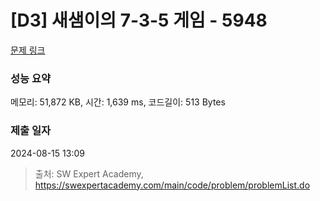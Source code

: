 # [D3] 새샘이의 7-3-5 게임 - 5948 

[문제 링크](https://swexpertacademy.com/main/code/problem/problemDetail.do?contestProbId=AWZ2IErKCwUDFAUQ) 

### 성능 요약

메모리: 51,872 KB, 시간: 1,639 ms, 코드길이: 513 Bytes

### 제출 일자

2024-08-15 13:09



> 출처: SW Expert Academy, https://swexpertacademy.com/main/code/problem/problemList.do